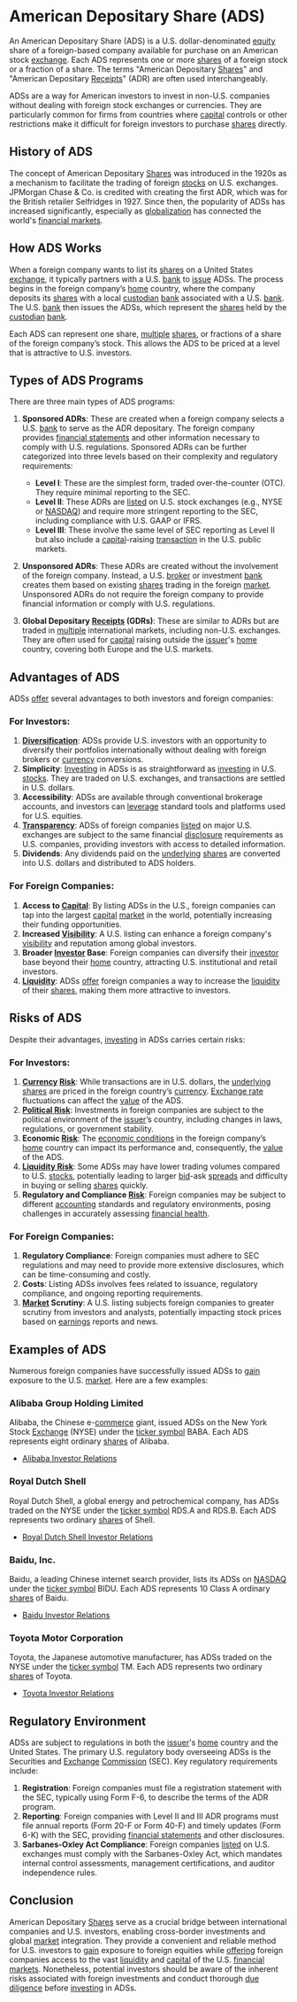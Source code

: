 # American Depositary Share (ADS)

An American Depositary Share (ADS) is a U.S. dollar-denominated [equity](../e/equity.md) share of a foreign-based company available for purchase on an American stock [exchange](../e/exchange.md). Each ADS represents one or more [shares](../s/shares.md) of a foreign stock or a fraction of a share. The terms "American Depositary [Shares](../s/shares.md)" and "American Depositary [Receipts](../r/receipt.md)" (ADR) are often used interchangeably. 

ADSs are a way for American investors to invest in non-U.S. companies without dealing with foreign stock exchanges or currencies. They are particularly common for firms from countries where [capital](../c/capital.md) controls or other restrictions make it difficult for foreign investors to purchase [shares](../s/shares.md) directly.

## History of ADS

The concept of American Depositary [Shares](../s/shares.md) was introduced in the 1920s as a mechanism to facilitate the trading of foreign [stocks](../s/stock.md) on U.S. exchanges. JPMorgan Chase & Co. is credited with creating the first ADR, which was for the British retailer Selfridges in 1927. Since then, the popularity of ADSs has increased significantly, especially as [globalization](../g/globalization.md) has connected the world's [financial markets](../f/financial_market.md).

## How ADS Works

When a foreign company wants to list its [shares](../s/shares.md) on a United States [exchange](../e/exchange.md), it typically partners with a U.S. [bank](../b/bank.md) to [issue](../i/issue.md) ADSs. The process begins in the foreign company’s [home](../h/home.md) country, where the company deposits its [shares](../s/shares.md) with a local [custodian](../c/custodian.md) [bank](../b/bank.md) associated with a U.S. [bank](../b/bank.md). The U.S. [bank](../b/bank.md) then issues the ADSs, which represent the [shares](../s/shares.md) held by the [custodian](../c/custodian.md) [bank](../b/bank.md).

Each ADS can represent one share, [multiple](../m/multiple.md) [shares](../s/shares.md), or fractions of a share of the foreign company’s stock. This allows the ADS to be priced at a level that is attractive to U.S. investors.

## Types of ADS Programs

There are three main types of ADS programs:

1. **Sponsored ADRs**: These are created when a foreign company selects a U.S. [bank](../b/bank.md) to serve as the ADR depositary. The foreign company provides [financial statements](../f/financial_statements.md) and other information necessary to comply with U.S. regulations. Sponsored ADRs can be further categorized into three levels based on their complexity and regulatory requirements:
   - **Level I**: These are the simplest form, traded over-the-counter (OTC). They require minimal reporting to the SEC.
   - **Level II**: These ADRs are [listed](../l/listed.md) on U.S. stock exchanges (e.g., NYSE or [NASDAQ](../n/nasdaq.md)) and require more stringent reporting to the SEC, including compliance with U.S. GAAP or IFRS.
   - **Level III**: These involve the same level of SEC reporting as Level II but also include a [capital](../c/capital.md)-raising [transaction](../t/transaction.md) in the U.S. public markets.

2. **Unsponsored ADRs**: These ADRs are created without the involvement of the foreign company. Instead, a U.S. [broker](../b/broker.md) or investment [bank](../b/bank.md) creates them based on existing [shares](../s/shares.md) trading in the foreign [market](../m/market.md). Unsponsored ADRs do not require the foreign company to provide financial information or comply with U.S. regulations.

3. **Global Depositary [Receipts](../r/receipt.md) (GDRs)**: These are similar to ADRs but are traded in [multiple](../m/multiple.md) international markets, including non-U.S. exchanges. They are often used for [capital](../c/capital.md) raising outside the [issuer](../i/issuer.md)'s [home](../h/home.md) country, covering both Europe and the U.S. markets.

## Advantages of ADS

ADSs [offer](../o/offer.md) several advantages to both investors and foreign companies:

### For Investors:
1. **[Diversification](../d/diversification.md)**: ADSs provide U.S. investors with an opportunity to diversify their portfolios internationally without dealing with foreign brokers or [currency](../c/currency.md) conversions.
2. **Simplicity**: [Investing](../i/investing.md) in ADSs is as straightforward as [investing](../i/investing.md) in U.S. [stocks](../s/stock.md). They are traded on U.S. exchanges, and transactions are settled in U.S. dollars.
3. **Accessibility**: ADSs are available through conventional brokerage accounts, and investors can [leverage](../l/leverage.md) standard tools and platforms used for U.S. equities.
4. **[Transparency](../t/transparency.md)**: ADSs of foreign companies [listed](../l/listed.md) on major U.S. exchanges are subject to the same financial [disclosure](../d/disclosure.md) requirements as U.S. companies, providing investors with access to detailed information.
5. **Dividends**: Any dividends paid on the [underlying](../u/underlying.md) [shares](../s/shares.md) are converted into U.S. dollars and distributed to ADS holders.

### For Foreign Companies:
1. **Access to [Capital](../c/capital.md)**: By listing ADSs in the U.S., foreign companies can tap into the largest [capital](../c/capital.md) [market](../m/market.md) in the world, potentially increasing their funding opportunities.
2. **Increased [Visibility](../v/visibility.md)**: A U.S. listing can enhance a foreign company's [visibility](../v/visibility.md) and reputation among global investors.
3. **Broader [Investor](../i/investor.md) Base**: Foreign companies can diversify their [investor](../i/investor.md) base beyond their [home](../h/home.md) country, attracting U.S. institutional and retail investors.
4. **[Liquidity](../l/liquidity.md)**: ADSs [offer](../o/offer.md) foreign companies a way to increase the [liquidity](../l/liquidity.md) of their [shares](../s/shares.md), making them more attractive to investors.

## Risks of ADS

Despite their advantages, [investing](../i/investing.md) in ADSs carries certain risks:

### For Investors:
1. **[Currency](../c/currency.md) [Risk](../r/risk.md)**: While transactions are in U.S. dollars, the [underlying](../u/underlying.md) [shares](../s/shares.md) are priced in the foreign country’s [currency](../c/currency.md). [Exchange rate](../e/exchange_rate.md) fluctuations can affect the [value](../v/value.md) of the ADS.
2. **[Political Risk](../p/political_risk.md)**: Investments in foreign companies are subject to the political environment of the [issuer](../i/issuer.md)’s country, including changes in laws, regulations, or government stability.
3. **Economic [Risk](../r/risk.md)**: The [economic conditions](../e/economic_conditions.md) in the foreign company’s [home](../h/home.md) country can impact its performance and, consequently, the [value](../v/value.md) of the ADS.
4. **[Liquidity Risk](../l/liquidity_risk.md)**: Some ADSs may have lower trading volumes compared to U.S. [stocks](../s/stock.md), potentially leading to larger [bid](../b/bid.md)-ask [spreads](../s/spreads.md) and difficulty in buying or selling [shares](../s/shares.md) quickly.
5. **Regulatory and Compliance [Risk](../r/risk.md)**: Foreign companies may be subject to different [accounting](../a/accounting.md) standards and regulatory environments, posing challenges in accurately assessing [financial health](../f/financial_health.md).

### For Foreign Companies:
1. **Regulatory Compliance**: Foreign companies must adhere to SEC regulations and may need to provide more extensive disclosures, which can be time-consuming and costly.
2. **Costs**: Listing ADSs involves fees related to issuance, regulatory compliance, and ongoing reporting requirements.
3. **[Market](../m/market.md) Scrutiny**: A U.S. listing subjects foreign companies to greater scrutiny from investors and analysts, potentially impacting stock prices based on [earnings](../e/earnings.md) reports and news.

## Examples of ADS

Numerous foreign companies have successfully issued ADSs to [gain](../g/gain.md) exposure to the U.S. [market](../m/market.md). Here are a few examples:

### Alibaba Group Holding Limited
Alibaba, the Chinese e-[commerce](../c/commerce.md) giant, issued ADSs on the New York Stock [Exchange](../e/exchange.md) (NYSE) under the [ticker symbol](../t/ticker_symbol.md) BABA. Each ADS represents eight ordinary [shares](../s/shares.md) of Alibaba.

- [Alibaba Investor Relations](https://www.alibabagroup.com/en/ir/home)

### Royal Dutch Shell
Royal Dutch Shell, a global energy and petrochemical company, has ADSs traded on the NYSE under the [ticker symbol](../t/ticker_symbol.md) RDS.A and RDS.B. Each ADS represents two ordinary [shares](../s/shares.md) of Shell.

- [Royal Dutch Shell Investor Relations](https://www.shell.com/investors.html)

### Baidu, Inc.
Baidu, a leading Chinese internet search provider, lists its ADSs on [NASDAQ](../n/nasdaq.md) under the [ticker symbol](../t/ticker_symbol.md) BIDU. Each ADS represents 10 Class A ordinary [shares](../s/shares.md) of Baidu.

- [Baidu Investor Relations](http://ir.baidu.com/phoenix.zhtml?c=188488&p=irol-irhome)

### Toyota Motor Corporation
Toyota, the Japanese automotive manufacturer, has ADSs traded on the NYSE under the [ticker symbol](../t/ticker_symbol.md) TM. Each ADS represents two ordinary [shares](../s/shares.md) of Toyota.

- [Toyota Investor Relations](https://global.toyota/en/ir/)

## Regulatory Environment

ADSs are subject to regulations in both the [issuer](../i/issuer.md)'s [home](../h/home.md) country and the United States. The primary U.S. regulatory body overseeing ADSs is the Securities and [Exchange](../e/exchange.md) [Commission](../c/commission.md) (SEC). Key regulatory requirements include:

1. **Registration**: Foreign companies must file a registration statement with the SEC, typically using Form F-6, to describe the terms of the ADR program.
2. **Reporting**: Foreign companies with Level II and III ADR programs must file annual reports (Form 20-F or Form 40-F) and timely updates (Form 6-K) with the SEC, providing [financial statements](../f/financial_statements.md) and other disclosures.
3. **Sarbanes-Oxley Act Compliance**: Foreign companies [listed](../l/listed.md) on U.S. exchanges must comply with the Sarbanes-Oxley Act, which mandates internal control assessments, management certifications, and auditor independence rules.

## Conclusion

American Depositary [Shares](../s/shares.md) serve as a crucial bridge between international companies and U.S. investors, enabling cross-border investments and global [market](../m/market.md) integration. They provide a convenient and reliable method for U.S. investors to [gain](../g/gain.md) exposure to foreign equities while [offering](../o/offering.md) foreign companies access to the vast [liquidity](../l/liquidity.md) and [capital](../c/capital.md) of the U.S. [financial markets](../f/financial_market.md). Nonetheless, potential investors should be aware of the inherent risks associated with foreign investments and conduct thorough [due diligence](../d/due_diligence.md) before [investing](../i/investing.md) in ADSs.